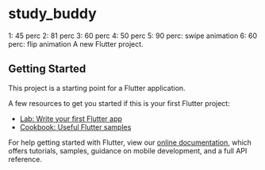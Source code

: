 # study_buddy
1: 45 perc
2: 81 perc
3: 60 perc
4: 50 perc
5: 90 perc: swipe animation
6: 60 perc: flip animation
A new Flutter project.

## Getting Started

This project is a starting point for a Flutter application.

A few resources to get you started if this is your first Flutter project:

- [Lab: Write your first Flutter app](https://flutter.dev/docs/get-started/codelab)
- [Cookbook: Useful Flutter samples](https://flutter.dev/docs/cookbook)

For help getting started with Flutter, view our
[online documentation](https://flutter.dev/docs), which offers tutorials,
samples, guidance on mobile development, and a full API reference.
